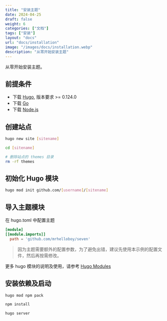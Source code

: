 ```yaml
---
title: "安装主题"
date: 2024-04-25
draft: false
weight: 6
categories: ["文档"]
tags: ["安装"]
layout: "docs"
url: "docs/installation"
image: "/images/docs/installation.webp"
description: "从零开始安装主题"
---
```


从零开始安装主题。

## 前提条件

- 下载 [Hugo](https://gohugo.io/installation/), 版本要求 >= 0.124.0
- 下载 [Go](https://go.dev/dl/)
- 下载 [Node.js](https://nodejs.org/en)

## 创建站点

```sh
hugo new site [sitename]

cd [sitename]

# 删除站点的 themes 目录
rm -rf themes
```

## 初始化 Hugo 模块

```sh
hugo mod init github.com/[username]/[sitename]
```

## 导入主题模块

在 hugo.toml 中配置主题

```toml
[module]
[[module.imports]]
  path = 'github.com/mrhelloboy/seven'
```

> 因为主题需要额外的配置参数，为了避免出错，建议先使用本示例的配置文件，然后再按需修改。

更多 hugo 模块的说明及使用，请参考 [Hugo Modules](https://gohugo.io/hugo-modules/)

## 安装依赖及启动

```sh
hugo mod npm pack

npm install

hugo server
```
